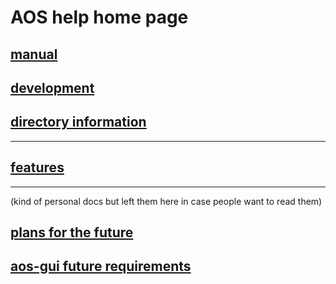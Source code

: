 # AOS help home page
## <a href="MDs/manual.md">manual</a>
## <a href="MDs/dev.md">development</a>
## <a href="MDs/directories.md">directory information</a>
---
## <a href="MDs/features.md">features</a>
--- 
(kind of personal docs but left them here in case people want to read them)
## <a href="MDs/personal/future.md">plans for the future</a>
## <a href="MDs/personal/reqs.md">aos-gui future requirements</a>